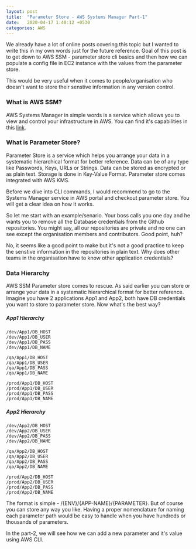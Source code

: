 ```yaml
---
layout: post
title:  "Parameter Store - AWS Systems Manager Part-1"
date:   2020-04-17 1:40:12 +0530
categories: AWS
---
```


We already have a lot of online posts covering this topic but I wanted to write this in my own words just for the future reference. Goal of this post is to get down to AWS SSM - parameter store cli basics and then how we can populate a config file in EC2 instance with the values from the parameter store. 

This would be very useful when it comes to people/organisation who doesn't want to store their senstive information in any version control. 

### What is AWS SSM?

AWS Systems Manager in simple words is a service which allows you to view and control your infrastructure in AWS. You can find it's capabilities in this [link](https://docs.aws.amazon.com/systems-manager/latest/userguide/features.html).

### What is Parameter Store?

Parameter Store is a service which helps you arrange your data in a systematic hierarchical format for better reference. Data can be of any type like Passwords, Keys, URLs or Strings. Data can be stored as encrypted or as plain text. Storage is done in Key-Value Format. Parameter store comes integrated with AWS KMS.


Before we dive into CLI commands, I would recommend to go to the Systems Manager service in AWS portal and checkout parameter store. You will get a clear idea on how it works.

So let me start with an example/senario. Your boss calls you one day and he wants you to remove all the Database credentials from the Github repositories. You might say, all our repositories are private and no one can see except the organisation members and contributors. Good point, huh?

No, it seems like a good point to make but it's not a good practice to keep the senstive information in the repositories in plain text. Why does other teams in the organisation have to know other application credentials?

### Data Hierarchy

AWS SSM Parameter store comes to rescue. As said earlier you can store or arrange your data in a systematic hierarchical format for better reference. Imagine you have 2 applications App1 and App2, both have DB credentials you want to store to parameter store. Now what's the best way?

##### App1 Hierarchy
```
/dev/App1/DB_HOST
/dev/App1/DB_USER
/dev/App1/DB_PASS
/dev/App1/DB_NAME

/qa/App1/DB_HOST
/qa/App1/DB_USER
/qa/App1/DB_PASS
/qa/App1/DB_NAME

/prod/App1/DB_HOST
/prod/App1/DB_USER
/prod/App1/DB_PASS
/prod/App1/DB_NAME
```

##### App2 Hierarchy
```
/dev/App2/DB_HOST
/dev/App2/DB_USER
/dev/App2/DB_PASS
/dev/App2/DB_NAME

/qa/App2/DB_HOST
/qa/App2/DB_USER
/qa/App2/DB_PASS
/qa/App2/DB_NAME

/prod/App2/DB_HOST
/prod/App2/DB_USER
/prod/App2/DB_PASS
/prod/App2/DB_NAME
```

The format is simple - /{ENV}/{APP-NAME}/{PARAMETER}. But of course you can store any way you like. Having a proper nomenclature for naming each parameter path would be easy to handle when you have hundreds or thousands of parameters.

In the part-2, we will see how we can add a new parameter and it's value using AWS CLI.